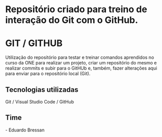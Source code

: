 # Repositório criado para treino de interação do Git com o GitHub.
<h1>GIT / GITHUB</h1>
Utilização do repositório para testar e treinar comandos aprendidos no curso da ONE para realizar um projeto, criar um repositório do mesmo e realizar commits e subir para o GitHUb e, 
também, fazer alterações aqui para enviar para o repositório local (Git).

<h2>Tecnologias utilizadas</h2>
<div>
  Git
  / Visual Studio Code
  / GitHub
</div>

<h2>Time</h2>
- Eduardo Bressan
